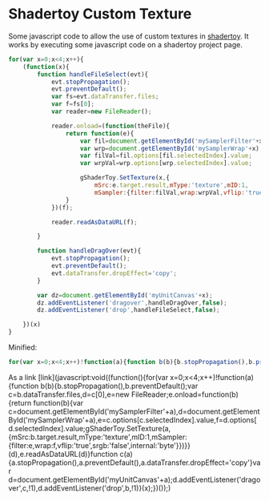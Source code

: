 # Shadertoy Custom Texture

Some javascript code to allow the use of custom textures in [shadertoy](https://www.shadertoy.com). It works by executing  some javascript code on a shadertoy project page.

```javascript
for(var x=0;x<4;x++){
    (function(x){
        function handleFileSelect(evt){
            evt.stopPropagation();
            evt.preventDefault();
            var fs=evt.dataTransfer.files;
            var f=fs[0];
            var reader=new FileReader();

            reader.onload=(function(theFile){
                return function(e){
                    var fil=document.getElementById('mySamplerFilter'+x);
                    var wrp=document.getElementById('mySamplerWrap'+x);
                    var filVal=fil.options[fil.selectedIndex].value;
                    var wrpVal=wrp.options[wrp.selectedIndex].value;

                    gShaderToy.SetTexture(x,{
                        mSrc:e.target.result,mType:'texture',mID:1,
                        mSampler:{filter:filVal,wrap:wrpVal,vflip:'true',srgb:'false',internal:'byte'}});
                }
            })(f);

            reader.readAsDataURL(f);

        }

        function handleDragOver(evt){
            evt.stopPropagation();
            evt.preventDefault();
            evt.dataTransfer.dropEffect='copy';
        }

        var dz=document.getElementById('myUnitCanvas'+x);
        dz.addEventListener('dragover',handleDragOver,false);
        dz.addEventListener('drop',handleFileSelect,false);

    })(x)
}
```

Minified:
```javascript
for(var x=0;x<4;x++)!function(a){function b(b){b.stopPropagation(),b.preventDefault();var c=b.dataTransfer.files,d=c[0],e=new FileReader;e.onload=function(b){return function(b){var c=document.getElementById('mySamplerFilter'+a),d=document.getElementById('mySamplerWrap'+a),e=c.options[c.selectedIndex].value,f=d.options[d.selectedIndex].value;gShaderToy.SetTexture(a,{mSrc:b.target.result,mType:'texture',mID:1,mSampler:{filter:e,wrap:f,vflip:'true',srgb:'false',internal:'byte'}})}}(d),e.readAsDataURL(d)}function c(a){a.stopPropagation(),a.preventDefault(),a.dataTransfer.dropEffect='copy'}var d=document.getElementById('myUnitCanvas'+a);d.addEventListener('dragover',c,!1),d.addEventListener('drop',b,!1)}(x);
```

As a link
[link](javascript:void((function(){for(var x=0;x<4;x++)!function(a){function b(b){b.stopPropagation(),b.preventDefault();var c=b.dataTransfer.files,d=c[0],e=new FileReader;e.onload=function(b){return function(b){var c=document.getElementById('mySamplerFilter'+a),d=document.getElementById('mySamplerWrap'+a),e=c.options[c.selectedIndex].value,f=d.options[d.selectedIndex].value;gShaderToy.SetTexture(a,{mSrc:b.target.result,mType:'texture',mID:1,mSampler:{filter:e,wrap:f,vflip:'true',srgb:'false',internal:'byte'}})}}(d),e.readAsDataURL(d)}function c(a){a.stopPropagation(),a.preventDefault(),a.dataTransfer.dropEffect='copy'}var d=document.getElementById('myUnitCanvas'+a);d.addEventListener('dragover',c,!1),d.addEventListener('drop',b,!1)}(x);})());)
